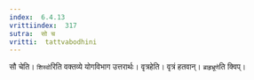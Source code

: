 ```yaml
---
index:  6.4.13
vrittiindex:  317
sutra:  सो च
vritti:  tattvabodhini 
---
```


सौ चेति। `शिस्वो`रिति वक्तव्ये योगविभाग उत्तरार्थः। वृत्रहेति। वृत्रं हतवान्। `ब्राहृभ्रूणे`ति क्विप्।


